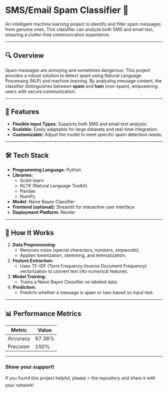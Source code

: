 # SMS/Email Spam Classifier 🚀

An intelligent machine learning project to identify and filter spam messages from genuine ones. This classifier can analyze both SMS and email text, ensuring a clutter-free communication experience.

---

## 🔍 Overview

Spam messages are annoying and sometimes dangerous. This project provides a robust solution to detect spam using Natural Language Processing (NLP) and machine learning. By analyzing message content, the classifier distinguishes between **spam** and **ham** (non-spam), empowering users with secure communication.

---

## 🎯 Features 

- **Flexible Input Types:** Supports both SMS and email text analysis.
- **Scalable:** Easily adaptable for large datasets and real-time integration.
- **Customizable:** Adjust the model to meet specific spam detection needs.

---

## 🛠️ Tech Stack

- **Programming Language:** Python
- **Libraries:**
  - Scikit-learn
  - NLTK (Natural Language Toolkit)
  - Pandas
  - NumPy
- **Model:** Naive Bayes Classifier
- **Frontend (optional):** Streamlit for interactive user interface
- **Deployment Platform:** Render

---

## 🧠 How It Works

1. **Data Preprocessing:**
   - Removes noise (special characters, numbers, stopwords).
   - Applies tokenization, stemming, and lemmatization.
2. **Feature Extraction:**
   - Uses TF-IDF (Term Frequency-Inverse Document Frequency) vectorization to convert text into numerical features.
3. **Model Training:**
   - Trains a Naive Bayes Classifier on labeled data.
4. **Prediction:**
   - Predicts whether a message is spam or ham based on input text.

---

## 📊 Performance Metrics

| Metric    | Value  |
| --------- | ------ |
| Accuracy  | 97.38% |
| Precision | 100%   |

---

### Show your support!

If you found this project helpful, please ⭐ the repository and share it with your network!


